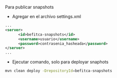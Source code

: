 Para publicar snapshots

- Agregar en el archivo settings.xml

```xml
...
<server>
      <id>befitca-snapshots</id>
      <username>usuario</username>
      <password>contrasenia_hasheada</password>
</server>
...
```

- Ejecutar comando, solo para deployar snaphots
```bash
mvn clean deploy -DrepositoryId=befitca-snapshots
```
